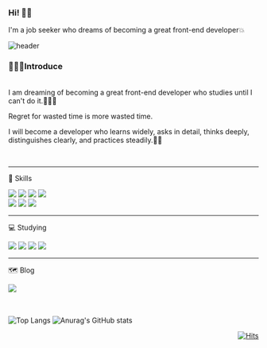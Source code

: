 ### Hi! 👋👋
  
I'm a job seeker who dreams of becoming a great front-end developer💥

![header](https://capsule-render.vercel.app/api?type=waving&color=timeGradient&height=180&fontAlignY=35&fontAlign=30&fontSize=50&text=Welcome!!&desc=plla2's%20github&descAlign=80&animation=twinkling)
<div>
<h3>🙋🏻‍♂️Introduce</h3>
  
</br>
<span>I am dreaming of becoming a great front-end developer who studies until I can't do it.🧑🏻‍🎓</span>
<p>Regret for wasted time is more wasted time.</p>
<p>I will become a developer who learns widely, asks in detail, thinks deeply, distinguishes clearly, and practices steadily.👍🏻</p>
</div>
<br>
<!--   <a href="https://app.daily.dev/seunghyun0"><img src="https://api.daily.dev/devcards/2471945680b94103a10d24e4ce5c9a68.png?r=0q5" width="300" alt="SeungHyun's Dev Card" align="right"/></a> -->
<hr>

<p>🔋 Skills</p>
<div>
  
  <img src="https://img.shields.io/badge/HTML5-E34F26?style=flat&logo=html5&logoColor=white"/>
  <img src="https://img.shields.io/badge/CSS3-1572B6?style=flat&logo=css3&logoColor=white"/>
  <img src="https://img.shields.io/badge/JavaScript-F7DF1E?style=flat&logo=javascript&logoColor=black"/>
  <img src="https://img.shields.io/badge/React-61DAFB?style=flat&logo=react&logoColor=white"/>

<br>
  
  <img src="https://img.shields.io/badge/TypeScript-007ACC?style=flat&logo=typescript&logoColor=white"/>
  <!--<img src="https://img.shields.io/badge/Reactquery-FF4154?style=flat&logo=react-query&logoColor=white"/>-->
  <img src="https://img.shields.io/badge/Styledcomponents-DB7093?style=flat&logo=Styledcomponents&logoColor=white"/>
  <img src="https://img.shields.io/badge/ReduxToolkit-764ABC?style=flat&logo=Redux&logoColor=white"/>
  
</div>

<hr>
 
<div>
  <p>💻 Studying</p>
  <img src="https://img.shields.io/badge/TypeScript-007ACC?style=flat&logo=typescript&logoColor=white"/>
  <img src="https://img.shields.io/badge/Recoil-3578E5?style=flat&logo=Recoil&logoColor=white"/>
  <img src="https://img.shields.io/badge/Next.js-000000?style=flat&logo=Next.js&logoColor=white"/>
  <img src="https://img.shields.io/badge/Reactquery-FF4154?style=flat&logo=react-query&logoColor=white"/>
</div>

<hr>
  
<div>
  <p>🗺️ Blog</p>
  
  <a herf="[https://jhbljs92.tistory.com/]" traget="_blank">
<img src="https://img.shields.io/badge/Tistory-FF9E0F?style=flat&logo=TISTORY&logoColor=white"/>
  </a>
  <br/>  <br/>  <br/>


<!--[![trophy](https://github-profile-trophy.vercel.app/?username=plla2&theme=onedark&row=1)](https://github.com/ryo-ma/github-profile-trophy)-->
  
![Top Langs](https://github-readme-stats.vercel.app/api/top-langs/?username=plla2&layout=compact&theme=merko)
![Anurag's GitHub stats](https://github-readme-stats.vercel.app/api?username=plla2&show_icons=true&theme=merko)

<div align=end>
  
[![Hits](https://hits.seeyoufarm.com/api/count/incr/badge.svg?url=https%3A%2F%2Fgithub.com%2Fplla2&count_bg=%23EFBC9B&title_bg=%23FBF3D5&icon=&icon_color=%23E7E7E7&title=hits&edge_flat=false)](https://hits.seeyoufarm.com)
</br>

  </div>
